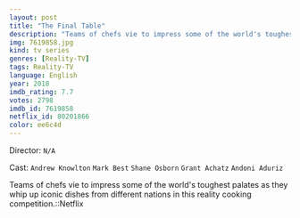 ```yaml
---
layout: post
title: "The Final Table"
description: "Teams of chefs vie to impress some of the world's toughest palates as they whip up iconic dishes from different nations in this reality cooking competition.::Netflix.."
img: 7619858.jpg
kind: tv series
genres: [Reality-TV]
tags: Reality-TV 
language: English
year: 2018
imdb_rating: 7.7
votes: 2798
imdb_id: 7619858
netflix_id: 80201866
color: ee6c4d
---
```

Director: `N/A`  

Cast: `Andrew Knowlton` `Mark Best` `Shane Osborn` `Grant Achatz` `Andoni Aduriz` 

Teams of chefs vie to impress some of the world's toughest palates as they whip up iconic dishes from different nations in this reality cooking competition.::Netflix